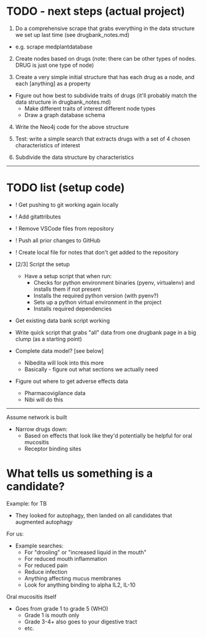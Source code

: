 
TODO - next steps (actual project)
==================================
1. Do a comprehensive scrape that grabs everything in the data structure we set up last time (see drugbank_notes.md)
  - e.g. scrape medplantdatabase

2. Create nodes based on drugs (note: there can be other types of nodes. DRUG is just one type of node)

3. Create a very simple initial structure that has each drug as a node, and each [anything] as a property
  - Figure out how best to subdivide traits of drugs (it'll probably match the data structure in drugbank_notes.md)
    - Make different traits of interest different node types
    - Draw a graph database schema

4. Write the Neo4j code for the above structure

5. Test: write a simple search that extracts drugs with a set of 4 chosen characteristics of interest

6. Subdivide the data structure by characteristics


------------------------------------------
TODO list (setup code)
======================
- ! Get pushing to git working again locally
- ! Add gitattributes
- ! Remove VSCode files from repository
- ! Push all prior changes to GitHub
- ! Create local file for notes that don't get added to the repository

- [2/3] Script the setup
  - Have a setup script that when run:
    - Checks for python environment binaries (pyenv, virtualenv) and installs them if not present
    - Installs the required python version (with pyenv?)
    - Sets up a python virtual environment in the project
    - Installs required dependencies

- Get existing data bank script working

- Write quick script that grabs "all" data from one drugbank page in a big clump (as a starting point)

- Complete data model? [see below]
  - Nibedita will look into this more
  - Basically - figure out what sections we actually need

- Figure out where to get adverse effects data
  - Pharmacovigilance data
  - Nibi will do this

------------------------------------------
Assume network is built
- Narrow drugs down:
  - Based on effects that look like they'd potentially be helpful for oral mucositis
  - Receptor binding sites

# What tells us something is a candidate?
Example: for TB
- They looked for autophagy, then landed on all candidates that augmented autophagy

For us:
- Example searches:
  - For "drooling" or "increased liquid in the mouth"
  - For reduced mouth inflammation
  - For reduced pain
  - Reduce infection
  - Anything affecting mucus membranes
  - Look for anything binding to alpha IL2, IL-10

Oral mucositis itself
- Goes from grade 1 to grade 5 (WHO)
  - Grade 1 is mouth only
  - Grade 3-4+ also goes to your digestive tract
  - etc.


